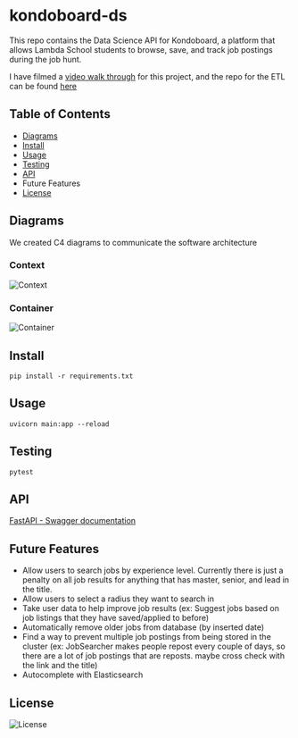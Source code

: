 # kondoboard-ds

This repo contains the Data Science API for Kondoboard, a platform that allows Lambda School students to browse, save, and track job postings during the job hunt. 

I have filmed a [video walk through](https://www.youtube.com/watch?v=A9BvUTblCwk) for this project, and the repo for the ETL can be found [here](https://github.com/kellischeuble/kondoboard-etl)

## Table of Contents
- [Diagrams](#diagrams)
- [Install](#install) 
- [Usage](#usage)
- [Testing](#testing)
- [API](#api)
- Future Features
- [License](#license)


## Diagrams
We created C4 diagrams to communicate the software architecture

### Context
![Context](./diagrams/kondo_context.svg)
### Container
![Container](./diagrams/kondo_container.svg)

## Install
```
pip install -r requirements.txt
```
## Usage
```
uvicorn main:app --reload
```
## Testing
```
pytest
```
## API

[FastAPI - Swagger documentation](http://kondoboard-ds-environment.eba-u7c3zdzn.us-east-1.elasticbeanstalk.com/docs)

## Future Features
- Allow users to search jobs by experience level. Currently there is just a penalty on all job results for anything that has master, senior, and lead in the title.
- Allow users to select a radius they want to search in
- Take user data to help improve job results (ex: Suggest jobs based on job listings that they have saved/applied to before)
- Automatically remove older jobs from database (by inserted date)
- Find a way to prevent multiple job postings from being stored in the cluster (ex: JobSearcher makes people repost every couple of days, so there are a lot of job postings that are reposts. maybe cross check with the link and the title)
- Autocomplete with Elasticsearch

## License
![License](./LICENSE)
